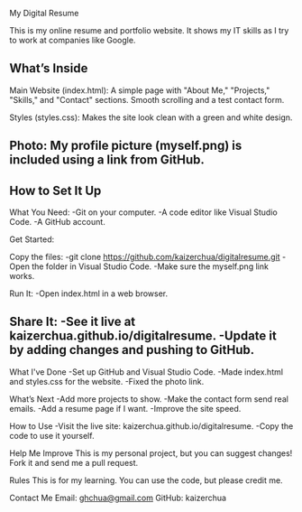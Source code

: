 My Digital Resume

This is my online resume and portfolio website. It shows my IT skills as I try to work at companies like Google.


What’s Inside
-------------------------------------------------------------------------------
Main Website (index.html):
A simple page with "About Me," "Projects," "Skills," and "Contact" sections.
Smooth scrolling and a test contact form.

Styles (styles.css):
Makes the site look clean with a green and white design.

Photo:
My profile picture (myself.png) is included using a link from GitHub.
-------------------------------------------------------------------------------


How to Set It Up
-------------------------------------------------------------------------------
What You Need:
-Git on your computer.
-A code editor like Visual Studio Code.
-A GitHub account.

Get Started:

Copy the files:
-git clone https://github.com/kaizerchua/digitalresume.git
-Open the folder in Visual Studio Code.
-Make sure the myself.png link works.

Run It:
-Open index.html in a web browser.

Share It:
-See it live at kaizerchua.github.io/digitalresume.
-Update it by adding changes and pushing to GitHub.
-------------------------------------------------------------------------------


What I've Done
-Set up GitHub and Visual Studio Code.
-Made index.html and styles.css for the website.
-Fixed the photo link.

What’s Next
-Add more projects to show.
-Make the contact form send real emails.
-Add a resume page if I want.
-Improve the site speed.

How to Use
-Visit the live site: kaizerchua.github.io/digitalresume.
-Copy the code to use it yourself.

Help Me Improve
This is my personal project, but you can suggest changes! Fork it and send me a pull request.

Rules
This is for my learning. You can use the code, but please credit me.

Contact Me
Email: ghchua@gmail.com
GitHub: kaizerchua